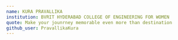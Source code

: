 ```yaml
---
name: KURA PRAVALLIKA 
institution: BVRIT HYDERABAD COLLEGE OF ENGINEERING FOR WOMEN
quote: Make your jounrney memorable even more than destination
github_user: PravallikaKura
---
```

